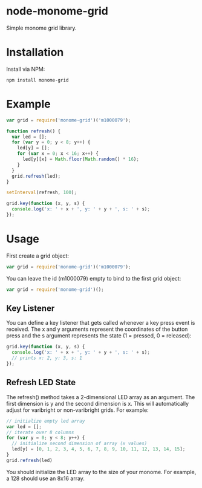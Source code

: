 # node-monome-grid

Simple monome grid library.

# Installation

Install via NPM:

```
npm install monome-grid
```

# Example

```javascript
var grid = require('monome-grid')('m1000079');

function refresh() {
  var led = [];
  for (var y = 0; y < 8; y++) {
    led[y] = [];
    for (var x = 0; x < 16; x++) {
      led[y][x] = Math.floor(Math.random() * 16);
    }
  }
  grid.refresh(led);
}

setInterval(refresh, 100);

grid.key(function (x, y, s) {
  console.log('x: ' + x + ', y: ' + y + ', s: ' + s);
});

```

# Usage

First create a grid object:

```javascript
var grid = require('monome-grid')('m1000079');
```

You can leave the id (m1000079) empty to bind to the first grid object:

```javascript
var grid = require('monome-grid')();
```

## Key Listener

You can define a key listener that gets called whenever a key press event is received.  The x and y arguments represent the coordinates of the button press and the s argument represents the state (1 = pressed, 0 = released):

```javascript
grid.key(function (x, y, s) {
  console.log('x: ' + x + ', y: ' + y + ', s: ' + s);
  // prints x: 2, y: 3, s: 1
});
```

## Refresh LED State

The refresh() method takes a 2-dimensional LED array as an argument.  The first dimension is y and the second dimension is x.  This will automatically adjust for varibright or non-varibright grids.  For example:

```javascript
// initialize empty led array
var led = [];
// iterate over 8 columns
for (var y = 0; y < 8; y++) {
  // initialize second dimension of array (x values)
  led[y] = [0, 1, 2, 3, 4, 5, 6, 7, 8, 9, 10, 11, 12, 13, 14, 15];
}
grid.refresh(led)
```

You should initialize the LED array to the size of your monome.  For example, a 128 should use an 8x16 array.
